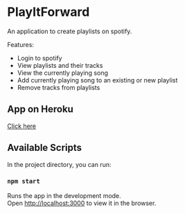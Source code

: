 # PlayItForward

An application to create playlists on spotify. 

Features:
- Login to spotify
- View playlists and their tracks
- View the currently playing song
- Add currently playing song to an existing or new playlist
- Remove tracks from playlists

## App on Heroku
[Click here](https://play--it--forward.herokuapp.com/)

## Available Scripts

In the project directory, you can run:

### `npm start`

Runs the app in the development mode.\
Open [http://localhost:3000](http://localhost:3000) to view it in the browser.




